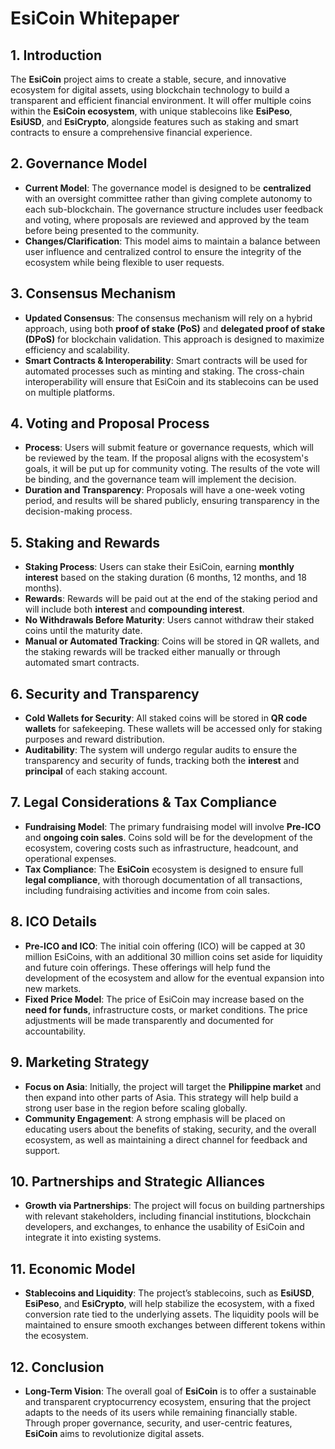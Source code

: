 # EsiCoin Whitepaper

## 1. Introduction

The **EsiCoin** project aims to create a stable, secure, and innovative ecosystem for digital assets, using blockchain technology to build a transparent and efficient financial environment. It will offer multiple coins within the **EsiCoin ecosystem**, with unique stablecoins like **EsiPeso**, **EsiUSD**, and **EsiCrypto**, alongside features such as staking and smart contracts to ensure a comprehensive financial experience.

## 2. Governance Model

- **Current Model**: The governance model is designed to be **centralized** with an oversight committee rather than giving complete autonomy to each sub-blockchain. The governance structure includes user feedback and voting, where proposals are reviewed and approved by the team before being presented to the community.
- **Changes/Clarification**: This model aims to maintain a balance between user influence and centralized control to ensure the integrity of the ecosystem while being flexible to user requests.

## 3. Consensus Mechanism

- **Updated Consensus**: The consensus mechanism will rely on a hybrid approach, using both **proof of stake (PoS)** and **delegated proof of stake (DPoS)** for blockchain validation. This approach is designed to maximize efficiency and scalability.
- **Smart Contracts & Interoperability**: Smart contracts will be used for automated processes such as minting and staking. The cross-chain interoperability will ensure that EsiCoin and its stablecoins can be used on multiple platforms.

## 4. Voting and Proposal Process

- **Process**: Users will submit feature or governance requests, which will be reviewed by the team. If the proposal aligns with the ecosystem's goals, it will be put up for community voting. The results of the vote will be binding, and the governance team will implement the decision.
- **Duration and Transparency**: Proposals will have a one-week voting period, and results will be shared publicly, ensuring transparency in the decision-making process.

## 5. Staking and Rewards

- **Staking Process**: Users can stake their EsiCoin, earning **monthly interest** based on the staking duration (6 months, 12 months, and 18 months).
- **Rewards**: Rewards will be paid out at the end of the staking period and will include both **interest** and **compounding interest**.
- **No Withdrawals Before Maturity**: Users cannot withdraw their staked coins until the maturity date.
- **Manual or Automated Tracking**: Coins will be stored in QR wallets, and the staking rewards will be tracked either manually or through automated smart contracts.

## 6. Security and Transparency

- **Cold Wallets for Security**: All staked coins will be stored in **QR code wallets** for safekeeping. These wallets will be accessed only for staking purposes and reward distribution.
- **Auditability**: The system will undergo regular audits to ensure the transparency and security of funds, tracking both the **interest** and **principal** of each staking account.

## 7. Legal Considerations & Tax Compliance

- **Fundraising Model**: The primary fundraising model will involve **Pre-ICO** and **ongoing coin sales**. Coins sold will be for the development of the ecosystem, covering costs such as infrastructure, headcount, and operational expenses.
- **Tax Compliance**: The **EsiCoin** ecosystem is designed to ensure full **legal compliance**, with thorough documentation of all transactions, including fundraising activities and income from coin sales.

## 8. ICO Details

- **Pre-ICO and ICO**: The initial coin offering (ICO) will be capped at 30 million EsiCoins, with an additional 30 million coins set aside for liquidity and future coin offerings. These offerings will help fund the development of the ecosystem and allow for the eventual expansion into new markets.
- **Fixed Price Model**: The price of EsiCoin may increase based on the **need for funds**, infrastructure costs, or market conditions. The price adjustments will be made transparently and documented for accountability.

## 9. Marketing Strategy

- **Focus on Asia**: Initially, the project will target the **Philippine market** and then expand into other parts of Asia. This strategy will help build a strong user base in the region before scaling globally.
- **Community Engagement**: A strong emphasis will be placed on educating users about the benefits of staking, security, and the overall ecosystem, as well as maintaining a direct channel for feedback and support.

## 10. Partnerships and Strategic Alliances

- **Growth via Partnerships**: The project will focus on building partnerships with relevant stakeholders, including financial institutions, blockchain developers, and exchanges, to enhance the usability of EsiCoin and integrate it into existing systems.

## 11. Economic Model

- **Stablecoins and Liquidity**: The project’s stablecoins, such as **EsiUSD**, **EsiPeso**, and **EsiCrypto**, will help stabilize the ecosystem, with a fixed conversion rate tied to the underlying assets. The liquidity pools will be maintained to ensure smooth exchanges between different tokens within the ecosystem.

## 12. Conclusion

- **Long-Term Vision**: The overall goal of **EsiCoin** is to offer a sustainable and transparent cryptocurrency ecosystem, ensuring that the project adapts to the needs of its users while remaining financially stable. Through proper governance, security, and user-centric features, **EsiCoin** aims to revolutionize digital assets.
